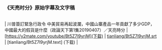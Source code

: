 ### 《天亮时分》原始字幕及文字稿

| | | | |
|---|---|---|---|

| 川普簽訂緊急行政令 中美貿易再起波瀾，中國山寨產品一年貢獻了多少GDP，中國最大的假貨是什麼（政論天下第1集20190407）／天亮時分 | [https://y2mate.com/youtube/Bt5Z7l9yrjM](下载) | [tianliang/Bt5Z7l9yrjM.srt](下载) | [tianliang/Bt5Z7l9yrjM.text] (下载) | 
